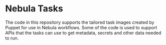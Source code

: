 # Nebula Tasks

The code in this repository supports the tailored task images created by
Puppet for use in Nebula workflows. Some of the code is used to support
APIs that the tasks can use to get metadata, secrets and other data needed
to run.
